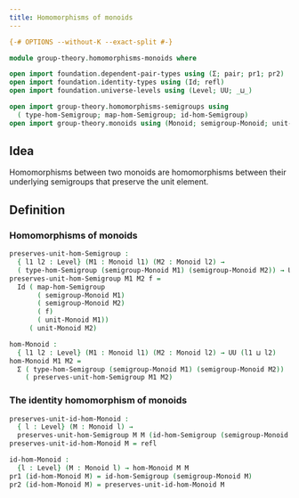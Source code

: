 ```yaml
---
title: Homomorphisms of monoids
---
```


```agda
{-# OPTIONS --without-K --exact-split #-}

module group-theory.homomorphisms-monoids where

open import foundation.dependent-pair-types using (Σ; pair; pr1; pr2)
open import foundation.identity-types using (Id; refl)
open import foundation.universe-levels using (Level; UU; _⊔_)

open import group-theory.homomorphisms-semigroups using
  ( type-hom-Semigroup; map-hom-Semigroup; id-hom-Semigroup)
open import group-theory.monoids using (Monoid; semigroup-Monoid; unit-Monoid)
```

## Idea

Homomorphisms between two monoids are homomorphisms between their underlying semigroups that preserve the unit element.

## Definition

### Homomorphisms of monoids

```agda
preserves-unit-hom-Semigroup :
  { l1 l2 : Level} (M1 : Monoid l1) (M2 : Monoid l2) →
  ( type-hom-Semigroup (semigroup-Monoid M1) (semigroup-Monoid M2)) → UU l2
preserves-unit-hom-Semigroup M1 M2 f =
  Id ( map-hom-Semigroup
       ( semigroup-Monoid M1)
       ( semigroup-Monoid M2)
       ( f)
       ( unit-Monoid M1))
     ( unit-Monoid M2)

hom-Monoid :
  { l1 l2 : Level} (M1 : Monoid l1) (M2 : Monoid l2) → UU (l1 ⊔ l2)
hom-Monoid M1 M2 =
  Σ ( type-hom-Semigroup (semigroup-Monoid M1) (semigroup-Monoid M2))
    ( preserves-unit-hom-Semigroup M1 M2)
```

### The identity homomorphism of monoids

```agda
preserves-unit-id-hom-Monoid :
  { l : Level} (M : Monoid l) →
  preserves-unit-hom-Semigroup M M (id-hom-Semigroup (semigroup-Monoid M))
preserves-unit-id-hom-Monoid M = refl

id-hom-Monoid :
  {l : Level} (M : Monoid l) → hom-Monoid M M
pr1 (id-hom-Monoid M) = id-hom-Semigroup (semigroup-Monoid M)
pr2 (id-hom-Monoid M) = preserves-unit-id-hom-Monoid M
```
